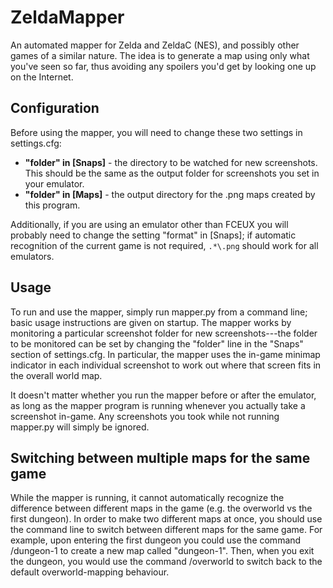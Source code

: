 ZeldaMapper
===========
An automated mapper for Zelda and ZeldaC (NES), and possibly other games
of a similar nature. The idea is to generate a map using only what you've
seen so far, thus avoiding any spoilers you'd get by looking one up on the
Internet.

Configuration
-------------
Before using the mapper, you will need to change these two settings in
settings.cfg:
- **"folder" in [Snaps]** - the directory to be watched for new screenshots.
This should be the same as the output folder for screenshots you set in your
emulator.
- **"folder" in [Maps]** - the output directory for the .png maps created by
this program.

Additionally, if you are using an emulator other than FCEUX you will probably
need to change the setting "format" in [Snaps]; if automatic recognition of the
current game is not required, `.*\.png` should work for all emulators.

Usage
-----
To run and use the mapper, simply run mapper.py from a command line; basic usage
instructions are given on startup. The mapper works by monitoring a particular
screenshot folder for new screenshots---the folder to be monitored can be set
by changing the "folder" line in the "Snaps" section of settings.cfg.
In particular, the mapper uses the in-game minimap indicator in each individual
screenshot to work out where that screen fits in the overall world map.

It doesn't matter whether you run the mapper before or after the emulator,
as long as the mapper program is running whenever you actually take a
screenshot in-game. Any screenshots you took while not running mapper.py
will simply be ignored.

Switching between multiple maps for the same game
-------------------------------------------------
While the mapper is running, it cannot automatically recognize the difference
between different maps in the game (e.g. the overworld vs the first dungeon).
In order to make two different maps at once, you should use the command line
to switch between different maps for the same game. For example,
upon entering the first dungeon you could use the command
/dungeon-1
to create a new map called "dungeon-1". Then, when you exit the dungeon,
you would use the command
/overworld
to switch back to the default overworld-mapping behaviour.

